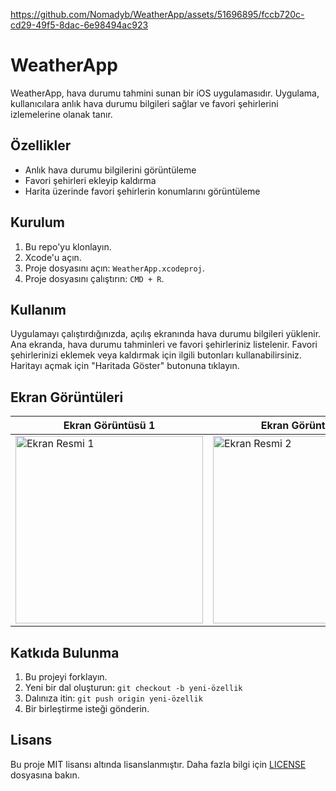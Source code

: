 




https://github.com/Nomadyb/WeatherApp/assets/51696895/fccb720c-cd29-49f5-8dac-6e98494ac923




# WeatherApp

WeatherApp, hava durumu tahmini sunan bir iOS uygulamasıdır. Uygulama, kullanıcılara anlık hava durumu bilgileri sağlar ve favori şehirlerini izlemelerine olanak tanır.

## Özellikler

- Anlık hava durumu bilgilerini görüntüleme
- Favori şehirleri ekleyip kaldırma
- Harita üzerinde favori şehirlerin konumlarını görüntüleme

## Kurulum

1. Bu repo'yu klonlayın.
2. Xcode'u açın.
3. Proje dosyasını açın: `WeatherApp.xcodeproj`.
4. Proje dosyasını çalıştırın: `CMD + R`.

## Kullanım

Uygulamayı çalıştırdığınızda, açılış ekranında hava durumu bilgileri yüklenir. Ana ekranda, hava durumu tahminleri ve favori şehirleriniz listelenir. Favori şehirlerinizi eklemek veya kaldırmak için ilgili butonları kullanabilirsiniz. Haritayı açmak için "Haritada Göster" butonuna tıklayın.

## Ekran Görüntüleri

| Ekran Görüntüsü 1 | Ekran Görüntüsü 2 | Ekran Görüntüsü 3 |
|-------------------|-------------------|-------------------|
| <img width="300" alt="Ekran Resmi 1" src="https://github.com/Nomadyb/WeatherApp/assets/51696895/57b7c068-d114-4137-8d17-e1c09236df30"> | <img width="300" alt="Ekran Resmi 2" src="https://github.com/Nomadyb/WeatherApp/assets/51696895/1a4f3aa9-ec6b-4c20-bc5d-aaacff4238a4"> |<img width="300" alt="Ekran Resmi 2024-05-06 13 13 06" src="https://github.com/Nomadyb/WeatherApp/assets/51696895/aa0dfcf7-f4a7-49a0-ab79-31e2b20d3134">





## Katkıda Bulunma

1. Bu projeyi forklayın.
2. Yeni bir dal oluşturun: `git checkout -b yeni-özellik`
3. Dalınıza itin: `git push origin yeni-özellik`
4. Bir birleştirme isteği gönderin.

## Lisans

Bu proje MIT lisansı altında lisanslanmıştır. Daha fazla bilgi için [LICENSE](LICENSE) dosyasına bakın.
